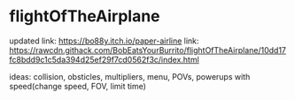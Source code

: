 # flightOfTheAirplane

updated link: https://bo88y.itch.io/paper-airline
link: https://rawcdn.githack.com/BobEatsYourBurrito/flightOfTheAirplane/10dd17fc8bdd9c1c5da394d25ef29f7cd0562f3c/index.html

ideas: collision, obsticles, multipliers, menu, POVs, powerups with speed(change speed, FOV, limit time)
